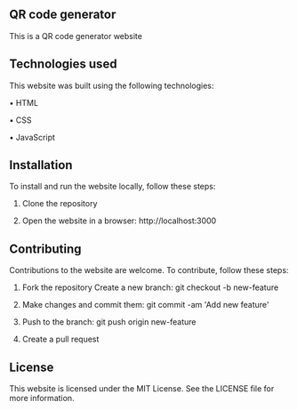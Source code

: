 ## QR code generator

This is a QR code generator website 


## Technologies used


This website was built using the following technologies:

• HTML

• CSS

• JavaScript

## Installation


To install and run the website locally, follow these steps:

1. Clone the repository

2. Open the website in a browser: http://localhost:3000

## Contributing


Contributions to the website are welcome. To contribute, follow these steps:

1. Fork the repository Create a new branch: git checkout -b new-feature

2. Make changes and commit them: git commit -am 'Add new feature'

3. Push to the branch: git push origin new-feature

4. Create a pull request

## License


This website is licensed under the MIT License. See the LICENSE file for more information.
